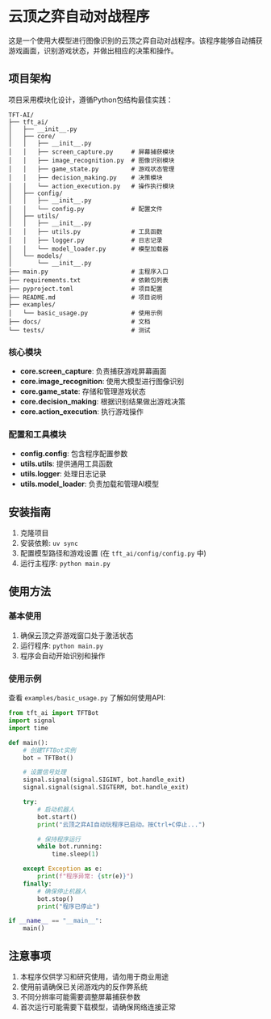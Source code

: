 # 云顶之弈自动对战程序

这是一个使用大模型进行图像识别的云顶之弈自动对战程序。该程序能够自动捕获游戏画面，识别游戏状态，并做出相应的决策和操作。

## 项目架构

项目采用模块化设计，遵循Python包结构最佳实践：

```
TFT-AI/
├── tft_ai/
│   ├── __init__.py
│   ├── core/
│   │   ├── __init__.py
│   │   ├── screen_capture.py     # 屏幕捕获模块
│   │   ├── image_recognition.py  # 图像识别模块
│   │   ├── game_state.py         # 游戏状态管理
│   │   ├── decision_making.py    # 决策模块
│   │   └── action_execution.py   # 操作执行模块
│   ├── config/
│   │   ├── __init__.py
│   │   └── config.py             # 配置文件
│   ├── utils/
│   │   ├── __init__.py
│   │   ├── utils.py              # 工具函数
│   │   ├── logger.py             # 日志记录
│   │   └── model_loader.py       # 模型加载器
│   └── models/
│       └── __init__.py
├── main.py                       # 主程序入口
├── requirements.txt              # 依赖包列表
├── pyproject.toml                # 项目配置
├── README.md                     # 项目说明
├── examples/
│   └── basic_usage.py            # 使用示例
├── docs/                         # 文档
└── tests/                        # 测试
```

### 核心模块
- **core.screen_capture**: 负责捕获游戏屏幕画面
- **core.image_recognition**: 使用大模型进行图像识别
- **core.game_state**: 存储和管理游戏状态
- **core.decision_making**: 根据识别结果做出游戏决策
- **core.action_execution**: 执行游戏操作

### 配置和工具模块
- **config.config**: 包含程序配置参数
- **utils.utils**: 提供通用工具函数
- **utils.logger**: 处理日志记录
- **utils.model_loader**: 负责加载和管理AI模型

## 安装指南

1. 克隆项目
2. 安装依赖: `uv sync`
3. 配置模型路径和游戏设置 (在 `tft_ai/config/config.py` 中)
4. 运行主程序: `python main.py`

## 使用方法

### 基本使用
1. 确保云顶之弈游戏窗口处于激活状态
2. 运行程序: `python main.py`
3. 程序会自动开始识别和操作

### 使用示例
查看 `examples/basic_usage.py` 了解如何使用API:
```python
from tft_ai import TFTBot
import signal
import time

def main():
    # 创建TFTBot实例
    bot = TFTBot()

    # 设置信号处理
    signal.signal(signal.SIGINT, bot.handle_exit)
    signal.signal(signal.SIGTERM, bot.handle_exit)

    try:
        # 启动机器人
        bot.start()
        print("云顶之弈AI自动玩程序已启动。按Ctrl+C停止...")

        # 保持程序运行
        while bot.running:
            time.sleep(1)

    except Exception as e:
        print(f"程序异常: {str(e)}")
    finally:
        # 确保停止机器人
        bot.stop()
        print("程序已停止")

if __name__ == "__main__":
    main()
```

## 注意事项

1. 本程序仅供学习和研究使用，请勿用于商业用途
2. 使用前请确保已关闭游戏内的反作弊系统
3. 不同分辨率可能需要调整屏幕捕获参数
4. 首次运行可能需要下载模型，请确保网络连接正常